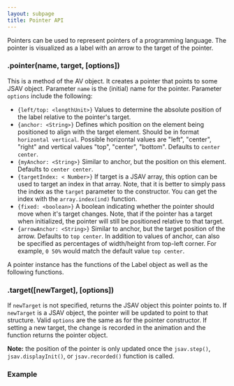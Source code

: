 ```yaml
---
layout: subpage
title: Pointer API
---
```


Pointers can be used to represent pointers of a programming language. The pointer is
  visualized as a label with an arrow to the target of the pointer.

<h3 class="apimethod">.pointer(name, target, [options])</h3>

This is a method of the AV object. It creates a pointer that points to some JSAV object.
Parameter ```name``` is the (initial) name for the pointer. Parameter ```options``` include the following:

 * ```{left/top: <lengthUnit>}``` Values to determine the absolute position of the label relative to the pointer's target.
 * ```{anchor: <String>}``` Defines which position on the element being positioned to align with the target element. Should be in 
  format ```horizontal vertical```. Possible horizontal values are "left", "center", "right" and vertical values "top", "center", "bottom". Defaults to ```center center```.
 * ```{myAnchor: <String>}``` Similar to anchor, but the position on this element. Defaults to ```center center```.
 * ```{targetIndex: < Number>}``` If target is a JSAV array, this option can be used to target
  an index in that array. Note, that it is better to simply pass the index as the ```target``` parameter to the constructor. You
  can get the index with the ```array.index(ind)``` function.
 * ```{fixed: <boolean>}``` A boolean indicating whether the pointer should move when it's target changes.
  Note, that if the pointer has a target when initialized, the pointer will still be positioned
  relative to that target.
 * ```{arrowAnchor: <String>}``` Similar to anchor, but the target position of the arrow. Defaults to ```top center```.
  In addition to values of anchor, can also be specified as percentages of width/height from top-left corner. For example,
  ```0 50%``` would match the default value ```top center```.

A pointer instance has the functions of the Label object as well as the following functions.

<h3 class="apimethod">.target([newTarget], [options])</h3>

If ```newTarget``` is not specified, returns the JSAV object this pointer points to. If
  ```newTarget``` is a JSAV object, the pointer will be updated to point to that structure.
  Valid ```options``` are the same as for the pointer constructor. If setting a new target,
  the change is recorded in the animation and the function returns the pointer object.

**Note:** the position of the pointer is only updated once the ```jsav.step()```,
  ```jsav.displayInit()```, or ```jsav.recorded()``` function is called.

### Example
<div id="pointerExample" class="jsavexample"></div>
<script>
(function() {
  var jsav = new JSAV("pointerExample"),
      arr = jsav.ds.array([9, 8, 7, 6, 5, 4, 3, 2, 1],
                          {left: 50, top: 50});
  var pointer = jsav.pointer("p", arr.index(2)),
      pointer2 = jsav.pointer("pos", arr.index(4), {left: 100, top: 0}),
      pointerBottom = jsav.pointer("bottom", arr,
                             { anchor: "center bottom",
                               myAnchor: "right top",
                               top: 10,
                               left: -20,
                               arrowAnchor: "center bottom"
                             });
  jsav.displayInit();
}());
</script>